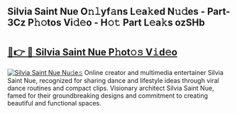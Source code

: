 ## Silvia Saint Nue O𝚗𝚕yf𝚊ns L𝚎a𝚔ed N𝚞𝚍es - Part-3Cz P𝚑𝚘tos Vi𝚍𝚎o - H𝚘𝚝 Part L𝚎a𝚔s ozSHb

# <h2><a href="http://kfc0u2.oniu.top/?m=Silvia+Saint+Nue">🔗👉 🔴 Silvia Saint Nue P𝚑ot𝚘𝚜 V𝚒d𝚎o</a></h2>

[![Silvia Saint Nue Nu𝚍e𝚜](https://i.imgur.com/0qMVB7G.gif)](http://kfc0u2.oniu.top/?m=Silvia+Saint+Nue)
Online creator and multimedia entertainer Silvia Saint Nue, recognized for sharing dance and lifestyle ideas through viral dance routines and compact clips. Visionary architect Silvia Saint Nue, famed for their groundbreaking designs and commitment to creating beautiful and functional spaces.  
